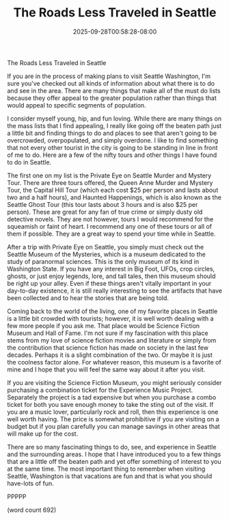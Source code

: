 ﻿---
title: "The Roads Less Traveled in Seattle"
date: 2025-09-28T00:58:28-08:00
description: "Seattle Tips for Web Success"
featured_image: "/images/Seattle.jpg"
tags: ["Seattle"]
---

The Roads Less Traveled in Seattle

If you are in the process of making plans to visit Seattle Washington, I'm sure you've checked out all kinds of information about what there is to do and see in the area. There are many things that make all of the must do lists because they offer appeal to the greater population rather than things that would appeal to specific segments of population. 

I consider myself young, hip, and fun loving. While there are many things on the mass lists that I find appealing, I really like going off the beaten path just a little bit and finding things to do and places to see that aren't going to be overcrowded, overpopulated, and simply overdone. I like to find something that not every other tourist in the city is going to be standing in line in front of me to do. Here are a few of the nifty tours and other things I have found to do in Seattle. 

The first one on my list is the Private Eye on Seattle Murder and Mystery Tour. There are three tours offered, the Queen Anne Murder and Mystery Tour, the Capital Hill Tour (which each cost $25 per person and lasts about two and a half hours), and Haunted Happenings, which is also known as the Seattle Ghost Tour (this tour lasts about 3 hours and is also $25 per person). These are great for any fan of true crime or simply dusty old detective novels. They are not however, tours I would recommend for the squeamish or faint of heart. I recommend any one of these tours or all of them if possible. They are a great way to spend your time while in Seattle. 

After a trip with Private Eye on Seattle, you simply must check out the Seattle Museum of the Mysteries, which is a museum dedicated to the study of paranormal sciences. This is the only museum of its kind in Washington State. If you have any interest in Big Foot, UFOs, crop circles, ghosts, or just enjoy legends, lore, and tall tales, then this museum should be right up your alley. Even if these things aren't vitally important in your day-to-day existence, it is still really interesting to see the artifacts that have been collected and to hear the stories that are being told. 

Coming back to the world of the living, one of my favorite places in Seattle is a little bit crowded with tourists; however, it is well worth dealing with a few more people if you ask me. That place would be Science Fiction Museum and Hall of Fame. I'm not sure if my fascination with this place stems from my love of science fiction movies and literature or simply from the contribution that science fiction has made on society in the last few decades. Perhaps it is a slight combination of the two. Or maybe it is just the coolness factor alone. For whatever reason, this museum is a favorite of mine and I hope that you will feel the same way about it after you visit.

If you are visiting the Science Fiction Museum, you might seriously consider purchasing a combination ticket for the Experience Music Project. Separately the project is a tad expensive but when you purchase a combo ticket for both you save enough money to take the sting out of the visit. If you are a music lover, particularly rock and roll, then this experience is one well worth having. The price is somewhat prohibitive if you are visiting on a budget but if you plan carefully you can manage savings in other areas that will make up for the cost. 

There are so many fascinating things to do, see, and experience in Seattle and the surrounding areas. I hope that I have introduced you to a few things that are a little off the beaten path and yet offer something of interest to you at the same time. The most important thing to remember when visiting Seattle, Washington is that vacations are fun and that is what you should have-lots of fun.

PPPPP

(word count 692)

